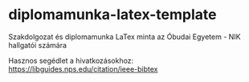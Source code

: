 # diplomamunka-latex-template
Szakdolgozat és diplomamunka LaTex minta az Óbudai Egyetem - NIK hallgatói számára 

Hasznos segédlet a hivatkozásokhoz: https://libguides.nps.edu/citation/ieee-bibtex
